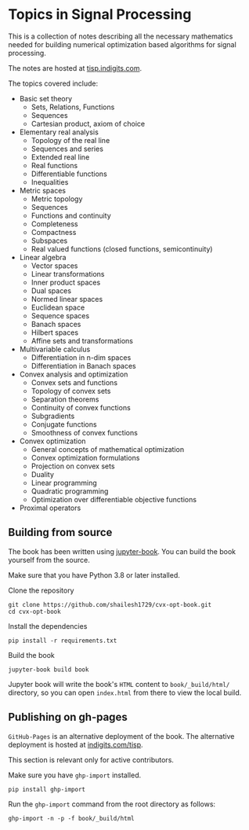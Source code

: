 # Topics in Signal Processing

This is a collection of notes describing all the
necessary mathematics needed for building 
numerical optimization based algorithms for signal
processing.

The notes are hosted at [tisp.indigits.com](https://tisp.indigits.com).

The topics covered include:

* Basic set theory
  * Sets, Relations, Functions
  * Sequences
  * Cartesian product, axiom of choice
* Elementary real analysis
  * Topology of the real line
  * Sequences and series
  * Extended real line
  * Real functions
  * Differentiable functions
  * Inequalities
* Metric spaces
  * Metric topology
  * Sequences
  * Functions and continuity
  * Completeness
  * Compactness
  * Subspaces
  * Real valued functions (closed functions, semicontinuity)
* Linear algebra
  * Vector spaces
  * Linear transformations
  * Inner product spaces
  * Dual spaces
  * Normed linear spaces
  * Euclidean space
  * Sequence spaces
  * Banach spaces
  * Hilbert spaces
  * Affine sets and transformations
* Multivariable calculus
  * Differentiation in n-dim spaces
  * Differentiation in Banach spaces
* Convex analysis and optimization
  * Convex sets and functions
  * Topology of convex sets
  * Separation theorems
  * Continuity of convex functions
  * Subgradients
  * Conjugate functions
  * Smoothness of convex functions
* Convex optimization
  * General concepts of mathematical optimization
  * Convex optimization formulations
  * Projection on convex sets
  * Duality
  * Linear programming
  * Quadratic programming
  * Optimization over differentiable objective functions
* Proximal operators


## Building from source

The book has been written using [jupyter-book](https://jupyterbook.org/).
You can build the book yourself from the source.

Make sure that you have Python 3.8 or later installed.

Clone the repository
```
git clone https://github.com/shailesh1729/cvx-opt-book.git
cd cvx-opt-book
```

Install the dependencies
```
pip install -r requirements.txt
```


Build the book
```
jupyter-book build book
```

Jupyter book will write the book's `HTML` content to `book/_build/html/`
directory, so you can open `index.html` from there to view the local build.



## Publishing on gh-pages

`GitHub-Pages` is an alternative deployment of the book.
The alternative deployment is hosted at
[indigits.com/tisp](https://www.indigits.com/tisp).


This section is relevant only for active contributors.

Make sure you have `ghp-import` installed.
```
pip install ghp-import
```

Run the `ghp-import` command from the root directory as follows:

```
ghp-import -n -p -f book/_build/html
```


